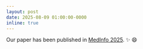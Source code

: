 ```yaml
---
layout: post
date: 2025-08-09 01:00:00-0000
inline: true
---
```


Our paper has been published in <a href="https://medinfo2025.org/">
MedInfo 2025</a>. :sparkles: :smile:</p>
